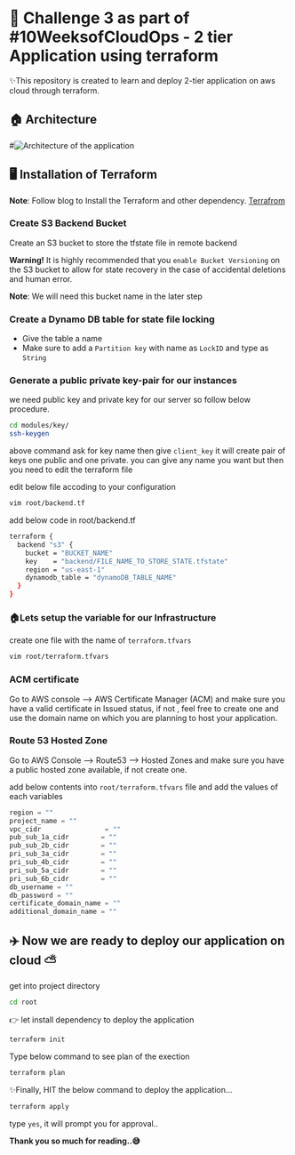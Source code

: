 # 🚀 Challenge 3 as part of #10WeeksofCloudOps - 2 tier Application using terraform 

✨This repository is created to learn and deploy  2-tier application on aws cloud through terraform. 

## 🏠 Architecture
#![Architecture of the application]()

## 🖥️ Installation of Terraform

**Note**: Follow blog to Install the Terraform and other dependency. [Terrafrom]()

### Create S3 Backend Bucket
Create an S3 bucket to store the tfstate file in remote backend

**Warning!** It is highly recommended that you `enable Bucket Versioning` on the S3 bucket to allow for state recovery in the case of accidental deletions and human error.

**Note**: We will need this bucket name in the later step

### Create a Dynamo DB table for state file locking
- Give the table a name
- Make sure to add a `Partition key` with name as `LockID` and type as `String`

### Generate a public private key-pair for our instances
we need public key and private key for our server so follow below procedure.

```sh
cd modules/key/
ssh-keygen
```
above command ask for key name then give `client_key` it will create pair of keys one public and one private. you can give any name you want but then you need to edit the terraform file

edit below file accoding to your configuration
```sh
vim root/backend.tf
```
add below code in root/backend.tf
```sh
terraform {
  backend "s3" {
    bucket = "BUCKET_NAME"
    key    = "backend/FILE_NAME_TO_STORE_STATE.tfstate"
    region = "us-east-1"
    dynamodb_table = "dynamoDB_TABLE_NAME"
  }
}
```
### 🏠Lets setup the variable for our Infrastructure
create one file with the name of `terraform.tfvars` 
```sh
vim root/terraform.tfvars
```
### ACM certificate
Go to AWS console --> AWS Certificate Manager (ACM) and make sure you have a valid certificate in Issued status, if not , feel free to create one and use the domain name on which you are planning to host your application.

### Route 53 Hosted Zone
Go to AWS Console --> Route53 --> Hosted Zones and make sure you have a public hosted zone available, if not create one.

add below contents into `root/terraform.tfvars` file and add the values of each variables
```javascript
region = ""
project_name = ""
vpc_cidr                = ""
pub_sub_1a_cidr        = ""
pub_sub_2b_cidr        = ""
pri_sub_3a_cidr        = ""
pri_sub_4b_cidr        = ""
pri_sub_5a_cidr        = ""
pri_sub_6b_cidr        = ""
db_username = ""
db_password = ""
certificate_domain_name = ""
additional_domain_name = ""


```

## ✈️ Now we are ready to deploy our application on cloud ⛅
get into project directory 
```sh
cd root
```
👉 let install dependency to deploy the application 

```sh
terraform init 
```

Type below command to see plan of the exection 
```sh
terraform plan
```

✨Finally, HIT the below command to deploy the application...
```sh
terraform apply 
```

type `yes`, it will prompt you for approval..

**Thank you so much for reading..😅**
